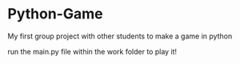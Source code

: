 # Python-Game
My first group project with other students to make a game in python

run the main.py file within the work folder to play it!
